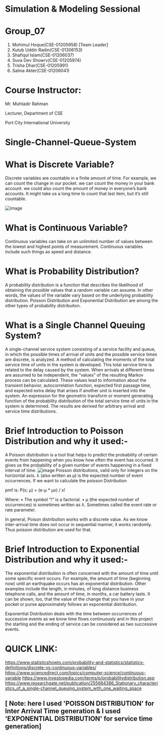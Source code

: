 # Simulation & Modeling Sessional

# Group_07
   1. Mohimul Hoque(CSE-01205958) [Team Leader]
   2. Kutub Uddin Radin(CSE-01306153)
   3. Shafiqul Islam(CSE-01206037)
   4. Suva Dev Showrv(CSE-01205974)
   5. Trisha Dhar(CSE-01205991)
   6. Salma Akter(CSE-01206041)
   
# Course Instructor: 

Mr. Muhtadir Rahman

Lecturer, Department of CSE

Port City International University

# Single-Channel-Queue-System
# What is Discrete Variable?

Discrete variables are countable in a finite amount of time. For example, we can count the change in our pocket. we can count the money in your bank account. we could also count the amount of money in everyone’s bank accounts. It might take us a long time to count that last item, but it’s still countable.

![image](https://user-images.githubusercontent.com/41919560/113599884-11d38100-9661-11eb-9f97-3b355e69de0b.png)

 # What is Continuous Variable?
 
Continuous variables can take on an unlimited number of values between the lowest and highest points of measurement. Continuous variables include such things as speed and distance.

# What is Probability Distribution?
A probability distribution is a function that describes the likelihood of obtaining the possible values that a random variable can assume. In other words, the values of the variable vary based on the underlying probability distribution. Poisson Distribution and Exponential Distribution are among the other types of probability distribuiton.

# What is a Single Channel Queuing System?
A single-channel service system consisting of a service facility and queue, in which the possible times of arrival of units and the possible service times are discrete, is analyzed. A method of calculating the moments of the total service time of units in the system is developed. This total service time is related to the delay caused by the system. When arrivals at different times are assumed to be independent, the “values” of the resulting Markov process can be calculated. These values lead to information about the transient behavior, autocorrelation function, expected first passage time, and expected extra delay that arises if another unit is inserted into the system. An expression for the geometric transform or moment generating function of the probability distribution of the total service time of units in the system is determined. The results are derived for arbitrary arrival and service time distributions.

# Brief Introduction to Poisson Distribution and why it used:-
A Poisson distribution is a tool that helps to predict the probability of certain events from happening when you know how often the event has occurred. It gives us the probability of a given number of events happening in a fixed interval of time.
![image](https://user-images.githubusercontent.com/41919560/113600536-f9b03180-9661-11eb-9b9d-0327ce1434eb.png)
Poisson distributions, valid only for integers on the horizontal axis. λ (also written as μ) is the expected number of event occurrences. If we want to calculate the poisson Distribution

pmf is: P(x; μ) = (e-μ * μx) / x!

Where: • The symbol “!” is a factorial. • μ (the expected number of occurrences) is sometimes written as λ. Sometimes called the event rate or rate parameter.

In general, Poison distribution works with a discrete value. As we know inter-arrival time does not occur in sequential manner, it works randomly. Thus poisson distribution are used for that.

# Brief Introduction to Exponential Distribution and why it used:-
The exponential distribution is often concerned with the amount of time until some specific event occurs. For example, the amount of time (beginning now) until an earthquake occurs has an exponential distribution. Other examples include the length, in minutes, of long distance business telephone calls, and the amount of time, in months, a car battery lasts. It can be shown, too, that the value of the change that you have in your pocket or purse approximately follows an exponential distribution.

Exponential Distribution deals with the time between occurrences of successive events as we know time flows continuously and in this project the starting and the ending of service can be considered as two successive events.

# QUICK LINK:
https://www.statisticshowto.com/probability-and-statistics/statistics-definitions/discrete-vs-continuous-variables/
https://www.sciencedirect.com/topics/computer-science/continuous-variable
https://www.investopedia.com/terms/p/probabilitydistribution.asp
https://www.researchgate.net/publication/255684386_Stationary_characteristics_of_a_single-channel_queuing_system_with_one_waiting_space




## [ Note: here I used 'POISSON DISTRIBUTION' for Inter Arrival Time generation & I used 'EXPONENTIAL DISTRIBUTION' for service time generation]
